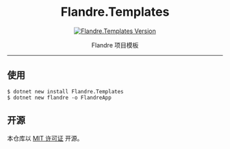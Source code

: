 <div align="center">

# Flandre.Templates

[![Flandre.Templates Version](https://img.shields.io/nuget/vpre/Flandre.Templates?style=flat&label=Version&color=e65943)](https://www.nuget.org/packages/Flandre.Templates/)

Flandre 项目模板

</div>

---

## 使用

```
$ dotnet new install Flandre.Templates
$ dotnet new flandre -o FlandreApp
```

## 开源

本仓库以 [MIT 许可证](https://github.com/FlandreDevs/Flandre/blob/main/LICENSE) 开源。
